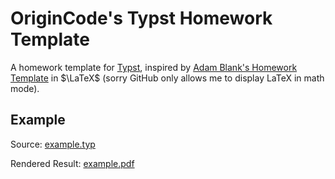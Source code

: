 # OriginCode's Typst Homework Template

A homework template for [Typst](https://typst.app/), inspired by [Adam Blank's Homework Template](https://www.countablethoughts.com/documents/homework-anon.tex) in $\LaTeX$ (sorry GitHub only allows me to display LaTeX in math mode).

## Example

Source: [example.typ](./example.typ)

Rendered Result: [example.pdf](./example.pdf)
